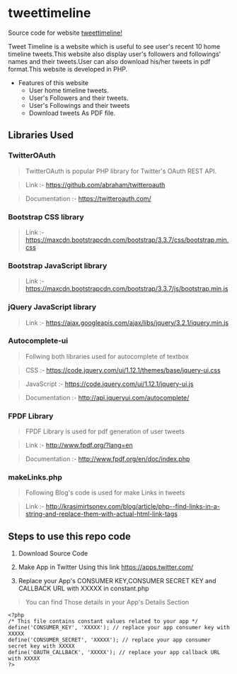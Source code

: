 # tweettimeline
Source code for website [tweettimeline!](http://tweettimeline.000webhostapp.com)

Tweet Timeline is a website which is useful to see user's recent 10 home timeline tweets.This website also display user's followers and followings' names and their tweets.User can also download his/her tweets in pdf format.This website is developed in PHP.

- Features of this website
  - User home timeline tweets.
  - User's Followers and their tweets.
  - User's Followings and their tweets
  - Download tweets As PDF file.

## Libraries Used

### TwitterOAuth
> TwitterOAuth is popular PHP library for Twitter's OAuth REST API.

> Link :- https://github.com/abraham/twitteroauth 

> Documentation :- https://twitteroauth.com/

### Bootstrap CSS library
> Link :-  https://maxcdn.bootstrapcdn.com/bootstrap/3.3.7/css/bootstrap.min.css 

### Bootstrap JavaScript library
> Link :-  https://maxcdn.bootstrapcdn.com/bootstrap/3.3.7/js/bootstrap.min.js

### jQuery JavaScript library
> Link :- https://ajax.googleapis.com/ajax/libs/jquery/3.2.1/jquery.min.js

### Autocomplete-ui
>Follwing both libraries used for autocomplete of textbox

> CSS :- https://code.jquery.com/ui/1.12.1/themes/base/jquery-ui.css

> JavaScript :- https://code.jquery.com/ui/1.12.1/jquery-ui.js

> Documentation :- http://api.jqueryui.com/autocomplete/

### FPDF Library
> FPDF Library is used for pdf generation of user tweets

> Link :- http://www.fpdf.org/?lang=en

> Documentation :- http://www.fpdf.org/en/doc/index.php

### makeLinks.php
> Following Blog's code is used for make Links in tweets

> Link :- http://krasimirtsonev.com/blog/article/php--find-links-in-a-string-and-replace-them-with-actual-html-link-tags


## Steps to use this repo code

1. Download Source Code

2. Make App in Twitter Using this link https://apps.twitter.com/

3. Replace your App's CONSUMER KEY,CONSUMER SECRET KEY and CALLBACK URL with XXXXX in constant.php
> You can find Those details in your App's Details Section
  ```
  <?php
  /* This file contains constant values related to your app */
  define('CONSUMER_KEY', 'XXXXX'); // replace your app consumer key with XXXXX
  define('CONSUMER_SECRET', 'XXXXX'); // replace your app consumer secret key with XXXXX
  define('OAUTH_CALLBACK', 'XXXXX'); // replace your app callback URL with XXXXX
  ?>
  ```

